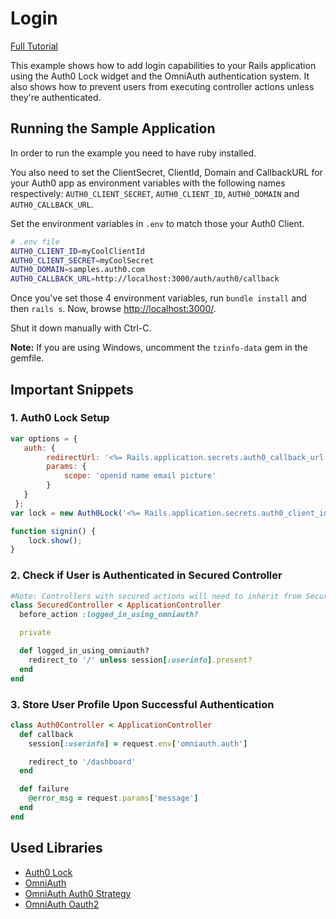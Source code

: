 # Login
[Full Tutorial](https://auth0.com/docs/quickstart/webapp/rails/01-login)

This example shows how to add login capabilities to your Rails application using the Auth0 Lock widget and the OmniAuth authentication system. It also shows how to prevent users from executing controller actions unless they're authenticated.

## Running the Sample Application
In order to run the example you need to have ruby installed.

You also need to set the ClientSecret, ClientId, Domain and CallbackURL for your Auth0 app as environment variables with the following names respectively: `AUTH0_CLIENT_SECRET`, `AUTH0_CLIENT_ID`, `AUTH0_DOMAIN` and `AUTH0_CALLBACK_URL`.

Set the environment variables in `.env` to match those your Auth0 Client.

````bash
# .env file
AUTH0_CLIENT_ID=myCoolClientId
AUTH0_CLIENT_SECRET=myCoolSecret
AUTH0_DOMAIN=samples.auth0.com
AUTH0_CALLBACK_URL=http://localhost:3000/auth/auth0/callback
````
Once you've set those 4 environment variables, run `bundle install` and then `rails s`. Now, browse [http://localhost:3000/](http://localhost:3000/).

Shut it down manually with Ctrl-C.

__Note:__ If you are using Windows, uncomment the `tzinfo-data` gem in the gemfile.

## Important Snippets

### 1. Auth0 Lock Setup
```js
var options = {
   auth: {
 		redirectUrl: '<%= Rails.application.secrets.auth0_callback_url %>',
 		params: {
 			scope: 'openid name email picture'
 		}
   }
 };
var lock = new Auth0Lock('<%= Rails.application.secrets.auth0_client_id %>', '<%= Rails.application.secrets.auth0_domain %>', options);

function signin() {
 	lock.show();
}
```
### 2. Check if  User is Authenticated in Secured Controller

```ruby
#Note: Controllers with secured actions will need to inherit from Secured Controller.
class SecuredController < ApplicationController
  before_action :logged_in_using_omniauth?

  private

  def logged_in_using_omniauth?
    redirect_to '/' unless session[:userinfo].present?
  end
end
```

### 3. Store User Profile Upon Successful Authentication
```ruby
class Auth0Controller < ApplicationController
  def callback
    session[:userinfo] = request.env['omniauth.auth']

    redirect_to '/dashboard'
  end

  def failure
    @error_msg = request.params['message']
  end
end
```

## Used Libraries
* [Auth0 Lock](https://github.com/auth0/lock)
* [OmniAuth](https://github.com/intridea/omniauth)
* [OmniAuth Auth0 Strategy](https://github.com/auth0/omniauth-auth0)
* [OmniAuth Oauth2](https://github.com/intridea/omniauth-oauth2)
